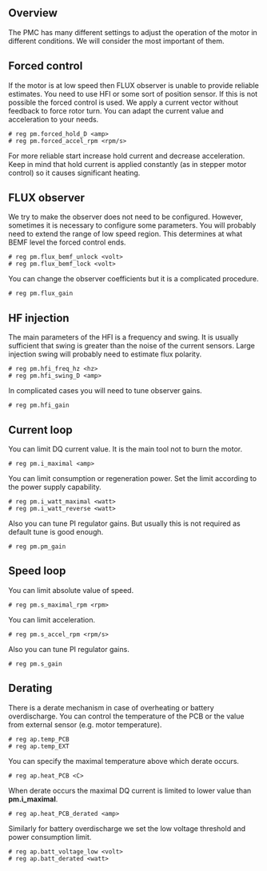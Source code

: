 ## Overview

The PMC has many different settings to adjust the operation of the motor in
different conditions. We will consider the most important of them.

## Forced control

If the motor is at low speed then FLUX observer is unable to provide reliable
estimates. You need to use HFI or some sort of position sensor. If this is not
possible the forced control is used. We apply a current vector without feedback
to force rotor turn. You can adapt the current value and acceleration to your
needs.

	# reg pm.forced_hold_D <amp>
	# reg pm.forced_accel_rpm <rpm/s>

For more reliable start increase hold current and decrease acceleration. Keep
in mind that hold current is applied constantly (as in stepper motor control)
so it causes significant heating.

## FLUX observer

We try to make the observer does not need to be configured. However, sometimes
it is necessary to configure some parameters. You will probably need to extend
the range of low speed region. This determines at what BEMF level the forced
control ends.

	# reg pm.flux_bemf_unlock <volt>
	# reg pm.flux_bemf_lock <volt>

You can change the observer coefficients but it is a complicated procedure.

	# reg pm.flux_gain

## HF injection

The main parameters of the HFI is a frequency and swing. It is usually
sufficient that swing is greater than the noise of the current sensors. Large
injection swing will probably need to estimate flux polarity.

	# reg pm.hfi_freq_hz <hz>
	# reg pm.hfi_swing_D <amp>

In complicated cases you will need to tune observer gains.

	# reg pm.hfi_gain

## Current loop

You can limit DQ current value. It is the main tool not to burn the motor.

	# reg pm.i_maximal <amp>

You can limit consumption or regeneration power. Set the limit according to the
power supply capability.

	# reg pm.i_watt_maximal <watt>
	# reg pm.i_watt_reverse <watt>

Also you can tune PI regulator gains. But usually this is not required as
default tune is good enough.

	# reg pm.pm_gain

## Speed loop

You can limit absolute value of speed.

	# reg pm.s_maximal_rpm <rpm>

You can limit acceleration.

	# reg pm.s_accel_rpm <rpm/s>

Also you can tune PI regulator gains.

	# reg pm.s_gain

## Derating

There is a derate mechanism in case of overheating or battery overdischarge.
You can control the temperature of the PCB or the value from external sensor
(e.g. motor temperature).

	# reg ap.temp_PCB
	# reg ap.temp_EXT

You can specify the maximal temperature above which derate occurs.

	# reg ap.heat_PCB <C>

When derate occurs the maximal DQ current is limited to lower value than
**pm.i_maximal**.

	# reg ap.heat_PCB_derated <amp>

Similarly for battery overdischarge we set the low voltage threshold and power
consumption limit.

	# reg ap.batt_voltage_low <volt>
	# reg ap.batt_derated <watt>

